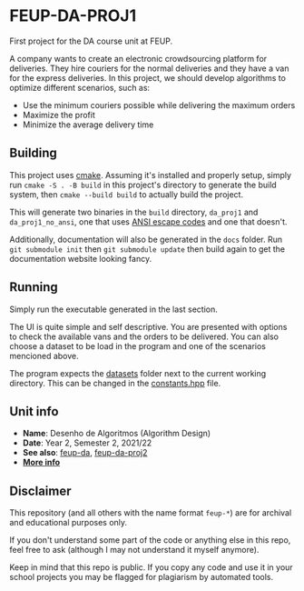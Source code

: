 # FEUP-DA-PROJ1

First project for the DA course unit at FEUP.

A company wants to create an electronic crowdsourcing platform for deliveries.
They hire couriers for the normal deliveries and they have a van for the express deliveries.
In this project, we should develop algorithms to optimize different scenarios, such as:

- Use the minimum couriers possible while delivering the maximum orders
- Maximize the profit
- Minimize the average delivery time

## Building

This project uses [cmake](https://cmake.org/). Assuming it's installed and properly setup, simply run `cmake -S . -B build` in this project's directory to generate the build system, then `cmake --build build` to actually build the project.

This will generate two binaries in the `build` directory, `da_proj1` and `da_proj1_no_ansi`, one that uses [ANSI escape codes](https://en.wikipedia.org/wiki/ANSI_escape_code) and one that doesn't.

Additionally, documentation will also be generated in the `docs` folder. Run `git submodule init` then `git submodule update` then build again to get the documentation website looking fancy.

## Running

Simply run the executable generated in the last section.

The UI is quite simple and self descriptive. You are presented with options to check the available vans and the orders to be delivered. You can also choose a
dataset to be load in the program and one of the scenarios mencioned above.

The program expects the [datasets](datasets) folder next to the current working directory. This can be changed in the [constants.hpp](includes/constants.hpp) file.

## Unit info

- **Name**: Desenho de Algoritmos (Algorithm Design)
- **Date**: Year 2, Semester 2, 2021/22
- **See also**: [feup-da](https://github.com/Naapperas/feup-da), [feup-da-proj2](https://github.com/Naapperas/feup-da-proj2)
- [**More info**](https://sigarra.up.pt/feup/ucurr_geral.ficha_uc_view?pv_ocorrencia_id=484424)

## Disclaimer

This repository (and all others with the name format `feup-*`) are for archival and educational purposes only.

If you don't understand some part of the code or anything else in this repo, feel free to ask (although I may not understand it myself anymore).

Keep in mind that this repo is public. If you copy any code and use it in your school projects you may be flagged for plagiarism by automated tools.
